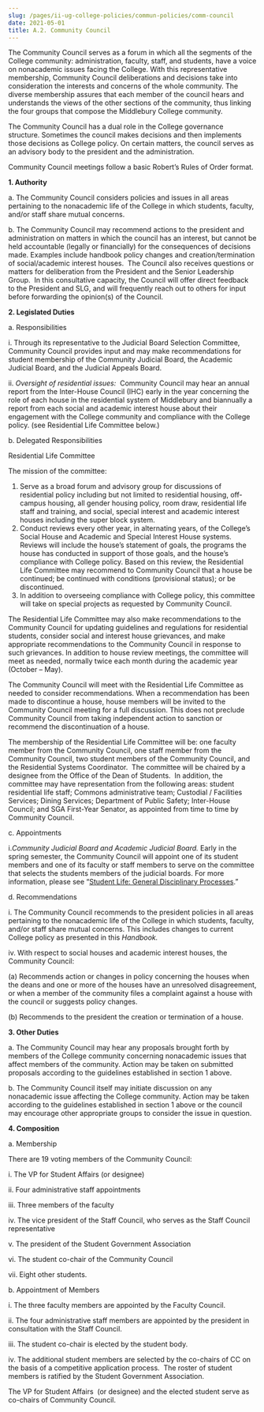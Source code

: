 ```yaml
---
slug: /pages/ii-ug-college-policies/commun-policies/comm-council
date: 2021-05-01
title: A.2. Community Council
---
```

The Community Council serves as a forum in which all the segments of the College community: administration, faculty, staff, and students, have a voice on nonacademic issues facing the College. With this representative membership, Community Council deliberations and decisions take into consideration the interests and concerns of the whole community. The diverse membership assures that each member of the council hears and understands the views of the other sections of the community, thus linking the four groups that compose the Middlebury College community.

The Community Council has a dual role in the College governance structure. Sometimes the council makes decisions and then implements those decisions as College policy. On certain matters, the council serves as an advisory body to the president and the administration.

Community Council meetings follow a basic Robert’s Rules of Order format.

**1\. Authority**

a. The Community Council considers policies and issues in all areas pertaining to the nonacademic life of the College in which students, faculty, and/or staff share mutual concerns.

b. The Community Council may recommend actions to the president and administration on matters in which the council has an interest, but cannot be held accountable (legally or financially) for the consequences of decisions made. Examples include handbook policy changes and creation/termination of social/academic interest houses.  The Council also receives questions or matters for deliberation from the President and the Senior Leadership Group.  In this consultative capacity, the Council will offer direct feedback to the President and SLG, and will frequently reach out to others for input before forwarding the opinion(s) of the Council.

**2\. Legislated Duties**

a. Responsibilities

i. Through its representative to the Judicial Board Selection Committee, Community Council provides input and may make recommendations for [](https://c/Users/mcdurfee/AppData/Local/Temp/Edited%20handbook%20language%20CC%202017%20edits%20KSA%20and%20HSR-1.docx#_msocom_1) student membership of the Community Judicial Board, the Academic Judicial Board, and the Judicial Appeals Board.

ii. *Oversight of residential issues:*  Community Council may hear an annual report from the Inter-House Council (IHC) early in the year concerning the role of each house in the residential system of Middlebury and biannually a report from each social and academic interest house about their engagement with the College community and compliance with the College policy. (see Residential Life Committee below.)

b. Delegated Responsibilities

Residential Life Committee

The mission of the committee:

1.  Serve as a broad forum and advisory group for discussions of residential policy including but not limited to residential housing, off-campus housing, all gender housing policy, room draw, residential life staff and training, and social, special interest and academic interest houses including the super block system.
2.  Conduct reviews every other year, in alternating years, of the College’s Social House and Academic and Special Interest House systems. Reviews will include the house’s statement of goals, the programs the house has conducted in support of those goals, and the house’s compliance with College policy. Based on this review, the Residential Life Committee may recommend to Community Council that a house be continued; be continued with conditions (provisional status); or be discontinued.
3.  In addition to overseeing compliance with College policy, this committee will take on special projects as requested by Community Council.

The Residential Life Committee may also make recommendations to the Community Council for updating guidelines and regulations for residential students, consider social and interest house grievances, and make appropriate recommendations to the Community Council in response to such grievances. In addition to house review meetings, the committee will meet as needed, normally twice each month during the academic year (October – May).

The Community Council will meet with the Residential Life Committee as needed to consider recommendations. When a recommendation has been made to discontinue a house, house members will be invited to the Community Council meeting for a full discussion. This does not preclude Community Council from taking independent action to sanction or recommend the discontinuation of a house.

The membership of the Residential Life Committee will be: one faculty member from the Community Council, one staff member from the Community Council, two student members of the Community Council, and the Residential Systems Coordinator.  The committee will be chaired by a designee from the Office of the Dean of Students.  In addition, the committee may have representation from the following areas: student residential life staff; Commons administrative team; Custodial / Facilities Services; Dining Services; Department of Public Safety; Inter-House Council; and SGA First-Year Senator, as appointed from time to time by Community Council.

c. Appointments

i.*Community Judicial Board and Academic Judicial Board.* Early in the spring semester, the Community Council will appoint one of its student members and one of its faculty or staff members to serve on the committee that selects the students members of the judicial boards. For more information, please see “[Student Life: General Disciplinary Processes](/pages/ii-ug-college-policies/ug-policies/res-life-conduct-policies/general-disciplinary-process).”

d. Recommendations

i. The Community Council recommends to the president policies in all areas pertaining to the nonacademic life of the College in which students, faculty, and/or staff share mutual concerns. This includes changes to current College policy as presented in this *Handbook.*

iv. With respect to social houses and academic interest houses, the Community Council:

(a) Recommends action or changes in policy concerning the houses when the deans and one or more of the houses have an unresolved disagreement, or when a member of the community files a complaint against a house with the council or suggests policy changes.

(b) Recommends to the president the creation or termination of a house.

**3\. Other Duties**

a. The Community Council may hear any proposals brought forth by members of the College community concerning nonacademic issues that affect members of the community. Action may be taken on submitted proposals according to the guidelines established in section 1 above.

b. The Community Council itself may initiate discussion on any nonacademic issue affecting the College community. Action may be taken according to the guidelines established in section 1 above or the council may encourage other appropriate groups to consider the issue in question.

**4\. Composition**

a. Membership

There are 19 voting members of the Community Council:

i. The VP for Student Affairs (or designee)

ii. Four administrative staff appointments

iii. Three members of the faculty

iv. The vice president of the Staff Council, who serves as the Staff Council representative

v. The president of the Student Government Association

vi. The student co-chair of the Community Council

vii. Eight other students.

b. Appointment of Members

i. The three faculty members are appointed by the Faculty Council.

ii. The four administrative staff members are appointed by the president in consultation with the Staff Council.

iii. The student co-chair is elected by the student body.

iv. The additional student members are selected by the co-chairs of CC on the basis of a competitive application process.  The roster of student members is ratified by the Student Government Association.

The VP for Student Affairs  (or designee) and the elected student serve as co-chairs of Community Council.
